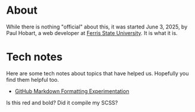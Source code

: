 # About

While there is nothing "official" about this, it was started June 3, 2025, by Paul Hobart, a web developer at [Ferris State University](https://www.ferris.edu/). It is what it is.

# Tech notes

Here are some tech notes about topics that have helped us. Hopefully you find them helpful too.

- [GitHub Markdown Formatting Experimentation](topic/github-markdown-formatting-experimentation.md)

Is this red and bold? Did it compile my SCSS?